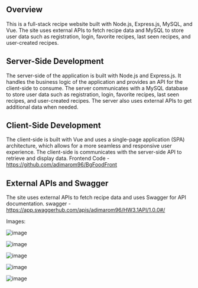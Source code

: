 ##  Overview

This is a full-stack recipe website built with Node.js, Express.js, MySQL, and Vue. The site uses external APIs to fetch recipe data and MySQL to store user data such as registration, login, favorite recipes, last seen recipes, and user-created recipes.



##  Server-Side Development

The server-side of the application is built with Node.js and Express.js. It handles the business logic of the application and provides an API for the client-side to consume. The server communicates with a MySQL database  to store user data such as registration, login, favorite recipes, last seen recipes, and user-created recipes.
The server also uses external APIs to get additional data when needed.

##  Client-Side Development

The client-side is built with Vue and uses a single-page application (SPA) architecture, which allows for a more seamless and responsive user experience.
The client-side is communicates with the server-side API to retrieve and display data.
Frontend Code - https://github.com/adimarom96/BgFoodFront

##  External APIs and Swagger


The site uses external APIs to fetch recipe data and uses Swagger for API documentation. 
swagger - https://app.swaggerhub.com/apis/adimarom96/HW3.1API/1.0.0#/


Images:

![image](https://user-images.githubusercontent.com/66023983/231113985-6c0a82ef-4035-4ce5-9805-9c6c73a4a1ec.png)

![image](https://user-images.githubusercontent.com/66023983/231114872-8092c214-84fc-4dfe-ab55-0df11599cfce.png)

![image](https://user-images.githubusercontent.com/66023983/231115382-c07a7b7c-59f6-4a09-bb6c-09f44df7efcb.png)

![image](https://user-images.githubusercontent.com/66023983/231115565-2b88e19c-3ed6-4195-b667-df93ad28b77d.png)

![image](https://user-images.githubusercontent.com/66023983/231116024-2e5013e5-e1aa-4631-b159-6d3d41df78c5.png)

